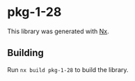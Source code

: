 # pkg-1-28

This library was generated with [Nx](https://nx.dev).

## Building

Run `nx build pkg-1-28` to build the library.
